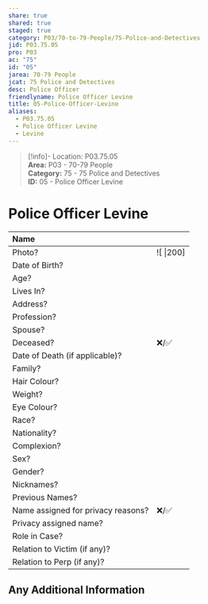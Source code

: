 ```yaml
---  
share: true  
shared: true  
staged: true  
category: P03/70-to-79-People/75-Police-and-Detectives  
jid: P03.75.05  
pro: P03  
ac: "75"  
id: "05"  
jarea: 70-79 People  
jcat: 75 Police and Detectives  
desc: Police Officer  
friendlyname: Police Officer Levine  
title: 05-Police-Officer-Levine  
aliases:  
  - P03.75.05  
  - Police Officer Levine  
  - Levine  
---  
```

>[!info]- Location: P03.75.05  
>**Area:** P03 - 70-79 People  
>**Category:** 75 - 75 Police and Detectives  
>**ID:** 05 - Police Officer Levine  
  
# Police Officer Levine  
  
| Name                               |            |  
|:---------------------------------- |:---------- |  
| Photo?                             | ![  \|200] |  
| Date of Birth?                     |            |  
| Age?                               |            |  
| Lives In?                          |            |  
| Address?                           |            |  
| Profession?                        |            |  
| Spouse?                            |            |  
| Deceased?                          | ❌/✅      |  
| Date of Death (if applicable)?     |            |  
| Family?                            |            |  
| Hair Colour?                       |            |  
| Weight?                            |            |  
| Eye Colour?                        |            |  
| Race?                              |            |  
| Nationality?                       |            |  
| Complexion?                        |            |  
| Sex?                               |            |  
| Gender?                                   |            |  
| Nicknames?                         |            |  
| Previous Names?                    |            |  
| Name assigned for privacy reasons? | ❌/✅      |  
| Privacy assigned name?             |            |  
| Role in Case?                      |            |  
| Relation to Victim (if any)?       |            |  
| Relation to Perp (if any)?         |            |  
  
## Any Additional Information